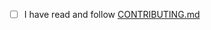- [ ] I have read and follow [CONTRIBUTING.md](https://github.com/echasnovski/mini.nvim/blob/main/CONTRIBUTING.md)
